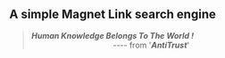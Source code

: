 ## A simple Magnet Link search engine

> ***Human Knowledge Belongs To The World !***   
&nbsp;&nbsp;&nbsp;&nbsp;&nbsp;&nbsp;&nbsp;&nbsp;&nbsp;&nbsp;&nbsp;&nbsp;&nbsp;&nbsp;&nbsp;&nbsp;&nbsp;&nbsp;&nbsp;&nbsp;&nbsp;&nbsp;&nbsp;&nbsp;&nbsp;&nbsp;&nbsp;&nbsp;&nbsp;&nbsp;&nbsp;&nbsp;&nbsp;&nbsp;&nbsp;&nbsp;&nbsp;---- from '***AntiTrust***'
 
